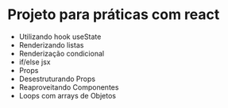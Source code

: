 # Projeto para práticas com react

- Utilizando hook useState
- Renderizando listas
- Renderização condicional
- if/else jsx
- Props
- Desestruturando Props
- Reaproveitando Componentes
- Loops com arrays de Objetos